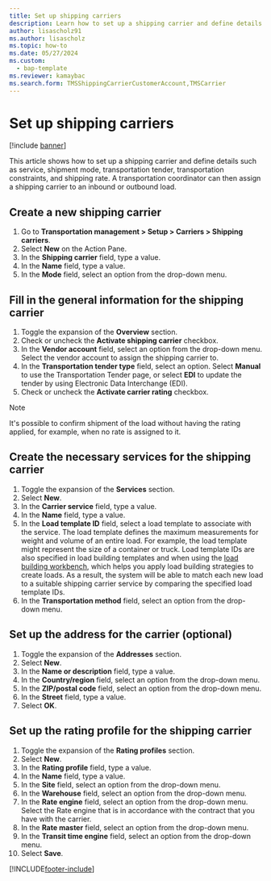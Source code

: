 ```yaml
---
title: Set up shipping carriers
description: Learn how to set up a shipping carrier and define details such as service, shipment mode, transportation tender, transportation constraints, and shipping rate.
author: lisascholz91
ms.author: lisascholz
ms.topic: how-to
ms.date: 05/27/2024
ms.custom:
  - bap-template
ms.reviewer: kamaybac
ms.search.form: TMSShippingCarrierCustomerAccount,TMSCarrier
---
```


# Set up shipping carriers

[!include [banner](../../includes/banner.md)]

This article shows how to set up a shipping carrier and define details such as service, shipment mode, transportation tender, transportation constraints, and shipping rate. A transportation coordinator can then assign a shipping carrier to an inbound or outbound load.

## Create a new shipping carrier

1. Go to **Transportation management > Setup > Carriers > Shipping carriers**.
2. Select **New** on the Action Pane.
3. In the **Shipping carrier** field, type a value.
4. In the **Name** field, type a value.
5. In the **Mode** field, select an option from the drop-down menu.

## Fill in the general information for the shipping carrier

1. Toggle the expansion of the **Overview** section.
2. Check or uncheck the **Activate shipping carrier** checkbox.
3. In the **Vendor account** field, select an option from the drop-down menu. Select the vendor account to assign the shipping carrier to.  
4. In the **Transportation tender type** field, select an option. Select **Manual** to use the Transportation Tender page, or select **EDI** to update the tender by using Electronic Data Interchange (EDI).  
5. Check or uncheck the **Activate carrier rating** checkbox.

> [!NOTE]
> It's possible to confirm shipment of the load without having the rating applied, for example, when no rate is assigned to it.

## Create the necessary services for the shipping carrier

1. Toggle the expansion of the **Services** section.
2. Select **New**.
3. In the **Carrier service** field, type a value.
4. In the **Name** field, type a value.
5. In the **Load template ID** field, select a load template to associate with the service. The load template defines the maximum measurements for weight and volume of an entire load. For example, the load template might represent the size of a container or truck. Load template IDs are also specified in load building templates and when using the [load building workbench](load-building-workbench.md), which helps you apply load building strategies to create loads. As a result, the system will be able to match each new load to a suitable shipping carrier service by comparing the specified load template IDs.
6. In the **Transportation method** field, select an option from the drop-down menu.

## Set up the address for the carrier (optional)

1. Toggle the expansion of the **Addresses** section.
2. Select **New**.
3. In the **Name or description** field, type a value.
4. In the **Country/region** field, select an option from the drop-down menu.
5. In the **ZIP/postal code** field, select an option from the drop-down menu.
6. In the **Street** field, type a value.
7. Select **OK**.

## Set up the rating profile for the shipping carrier

1. Toggle the expansion of the **Rating profiles** section.
2. Select **New**.
3. In the **Rating profile** field, type a value.
4. In the **Name** field, type a value.
5. In the **Site** field, select an option from the drop-down menu.
6. In the **Warehouse** field, select an option from the drop-down menu.
7. In the **Rate engine** field, select an option from the drop-down menu. Select the Rate engine that is in accordance with the contract that you have with the carrier.  
8. In the **Rate master** field, select an option from the drop-down menu.
9. In the **Transit time engine** field, select an option from the drop-down menu.
10. Select **Save**.

[!INCLUDE[footer-include](../../../includes/footer-banner.md)]